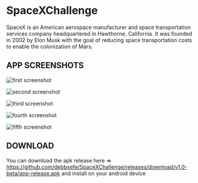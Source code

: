 # SpaceXChallenge

SpaceX is an American aerospace manufacturer and space transportation services company headquartered in Hawthorne, California. It was founded in 2002 by Elon Musk with the goal of reducing space transportation costs to enable the colonization of Mars.

## APP SCREENSHOTS

![first screenshot](https://github.com/debbsefe/SpaceXChallenge/blob/media/1.jpeg?raw=true)

![second screenshot](https://github.com/debbsefe/SpaceXChallenge/blob/media/2.jpeg?raw=true)

![third screenshot](https://github.com/debbsefe/SpaceXChallenge/blob/media/3.jpeg?raw=true)

![fourth screenshot](https://github.com/debbsefe/SpaceXChallenge/blob/media/4.jpeg?raw=true)

![fifth screenshot](https://github.com/debbsefe/SpaceXChallenge/blob/media/5.jpeg?raw=true)

## DOWNLOAD

You can download the apk release here => https://github.com/debbsefe/SpaceXChallenge/releases/download/v1.0-beta/app-release.apk and install on your android device
